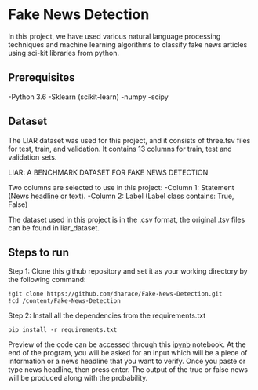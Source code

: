 # Fake News Detection
In this project, we have used various natural language processing techniques and machine learning algorithms to classify fake news articles using sci-kit libraries from python.

## Prerequisites

-Python 3.6
-Sklearn (scikit-learn)
-numpy
-scipy
## Dataset
The LIAR dataset was used for this project, and it consists of three.tsv files for test, train, and validation. It contains 13 columns for train, test and validation sets.

LIAR: A BENCHMARK DATASET FOR FAKE NEWS DETECTION

Two columns are selected to use in this project:
 -Column 1: Statement (News headline or text).
 -Column 2: Label (Label class contains: True, False)
 
The dataset used in this project is in the .csv format, the original .tsv files can be found in liar_dataset.
## Steps to run
Step 1: Clone this github repository and set it as your working directory by the following command:
```
!git clone https://github.com/dharace/Fake-News-Detection.git
!cd /content/Fake-News-Detection
```
Step 2: Install all the dependencies from the requirements.txt
```
pip install -r requirements.txt
```
Preview of the code can be accessed through this [ipynb](https://colab.research.google.com/github/dharace/Fake-News-Detection/blob/main/TestFakeNewsDetection.ipynb#scrollTo=Dc3QFmjhCfF6) notebook.
At the end of the program, you will be asked for an input which will be a piece of information or a news headline that you want to verify. Once you paste or type news headline, then press enter.
The output of the true or false news will be produced along with the probability.
